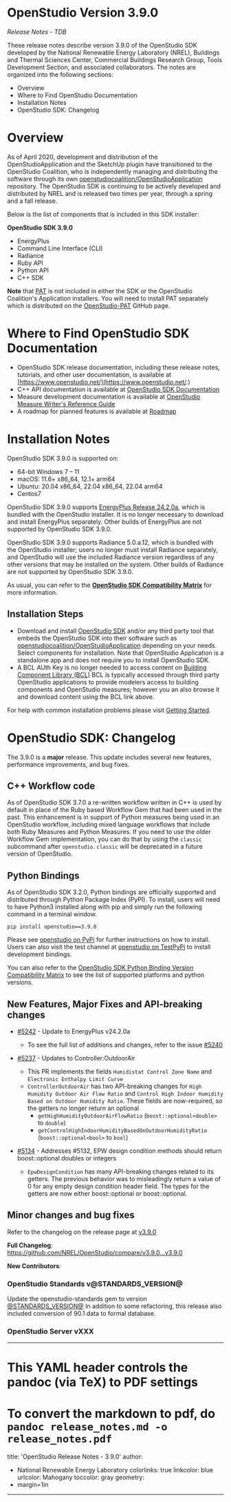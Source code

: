 # OpenStudio Version 3.9.0

_Release Notes_ -  _TDB_

These release notes describe version 3.9.0 of the OpenStudio SDK developed by the National Renewable Energy Laboratory (NREL), Buildings and Thermal Sciences Center, Commercial Buildings Research Group, Tools Development Section, and associated collaborators. The notes are organized into the following sections:

-  Overview
-  Where to Find OpenStudio Documentation
-  Installation Notes
-  OpenStudio SDK: Changelog

# Overview

As of April 2020, development and distribution of the OpenStudioApplication and the SketchUp plugin have transitioned to the OpenStudio Coalition, who is independently managing and distributing the software through its own [openstudiocoalition/OpenStudioApplication](https://github.com/openstudiocoalition/OpenStudioApplication) repository. The OpenStudio SDK is continuing to be actively developed and distributed by NREL and is released two times per year, through a spring and a fall release.

Below is the list of components that is included in this SDK installer:

__**OpenStudio SDK 3.9.0**__
- EnergyPlus
- Command Line Interface (CLI)
- Radiance
- Ruby API
- Python API
- C++ SDK

**Note** that [PAT](https://github.com/NREL/OpenStudio-PAT) is not included in either the SDK or the OpenStudio Coalition's Application installers. You will need to install PAT separately which is distributed on the [OpenStudio-PAT](https://github.com/NREL/OpenStudio-PAT) GitHub page.

# Where to Find OpenStudio SDK Documentation

- OpenStudio SDK release documentation, including these release notes, tutorials, and other user documentation, is available at [https://www.openstudio.net/](https://www.openstudio.net/.)
- C++ API documentation is available at [OpenStudio SDK Documentation](https://openstudio-sdk-documentation.s3.amazonaws.com/index.html)
- Measure development documentation is available at [OpenStudio Measure Writer's Reference Guide](http://nrel.github.io/OpenStudio-user-documentation/reference/measure_writing_guide/ )
- A roadmap for planned features is available at [Roadmap](http://nrel.github.io/OpenStudio-user-documentation/getting_started/roadmap/)

# Installation Notes

OpenStudio SDK 3.9.0 is supported on:

* 64-bit Windows 7 – 11
* macOS: 11.6+ x86_64, 12.1+ arm64
* Ubuntu: 20.04 x86_64, 22.04 x86_64, 22.04 arm64
* Centos7

OpenStudio SDK 3.9.0 supports [EnergyPlus Release 24.2.0a](https://github.com/NREL/EnergyPlus/releases/tag/24.2.0a), which is bundled with the OpenStudio installer. It is no longer necessary to download and install EnergyPlus separately. Other builds of EnergyPlus are not supported by OpenStudio SDK 3.9.0.

OpenStudio SDK 3.9.0 supports Radiance 5.0.a.12, which is bundled with the OpenStudio installer; users no longer must install Radiance separately, and OpenStudio will use the included Radiance version regardless of any other versions that may be installed on the system. Other builds of Radiance are not supported by OpenStudio SDK 3.9.0.

As usual, you can refer to the **[OpenStudio SDK Compatibility Matrix](https://github.com/NREL/OpenStudio/wiki/OpenStudio-SDK-Version-Compatibility-Matrix)** for more information.


## Installation Steps

- Download and install [OpenStudio SDK](https://github.com/NREL/openstudio) and/or any third party tool that embeds the OpenStudio SDK into their software such as [openstudiocoalition/OpenStudioApplication](https://github.com/openstudiocoalition/OpenStudioApplication) depending on your needs. Select components for installation. Note that OpenStudio Application is a standalone app and does not require you to install OpenStudio SDK.
- A BCL AUth Key is no longer needed to access content on [Building Component Library (BCL)](https://bcl.nrel.gov) BCL is typically accessed through third party OpenStudio applications to provide modelers access to building components and OpenStudio measures; however you an also browse it and download content using the BCL link above.

For help with common installation problems please visit [Getting Started](http://nrel.github.io/OpenStudio-user-documentation/getting_started/getting_started/).

# OpenStudio SDK: Changelog

The 3.9.0 is a **major** release. This update includes several new features, performance improvements, and bug fixes.

## C++ Workflow code

As of OpenStudio SDK 3.7.0 a re-written workflow written in C++ is used by default in place of the Ruby based Workflow Gem that had been used in the past. This enhancement is in support of Python measures being used in an OpenStudio workflow, including mixed language workflows that include both Ruby Measures and Python Measures. If you need to use the older Workflow Gem implementation, you can do that by using the `classic` subcommand after `openstudio`. `classic` will be deprecated in a future version of OpenStudio.

## Python Bindings

As of OpenStudio SDK 3.2.0, Python bindings are officially supported and distributed through Python Package Index (PyPI). To install, users will need to have Python3 installed along with pip and simply run the following command in a terminal window.

`pip install openstudio==3.9.0`

Please see [openstudio on PyPi](https://pypi.org/project/openstudio/) for further instructions on how to install. Users can also visit the test channel at [openstudio on TestPyPi](https://test.pypi.org/project/openstudio/) to install development bindings.

You can also refer to the [OpenStudio SDK Python Binding Version Compatibility Matrix](https://github.com/NREL/OpenStudio/wiki/OpenStudio-SDK-Python-Binding-Version-Compatibility-Matrix) to see the list of supported platforms and python versions.

## New Features, Major Fixes and API-breaking changes

* [#5242](https://github.com/NREL/OpenStudio/pull/5242) - Update to EnergyPlus v24.2.0a
    * To see the full list of additions and changes, refer to the issue [#5240](https://github.com/NREL/OpenStudio/issues/5240)

* [#5237](https://github.com/NREL/OpenStudio/pull/5237) - Updates to Controller:OutdoorAir
    * This PR implements the fields `Humidistat Control Zone Name` and `Electronic Enthalpy Limit Curve`
    * `ControllerOutdoorAir` has two API-breaking changes for `High Humidity Outdoor Air Flow Ratio` and `Control High Indoor Humidity Based on Outdoor Humidity Ratio`. These fields are now-required, so the getters no longer return an optional
        * `getHighHumidityOutdoorAirFlowRatio` (`boost::optional<double>` to `double`)
        * `getControlHighIndoorHumidityBasedOnOutdoorHumidityRatio` (`boost::optional<bool>` to `bool`)

* [#5134](https://github.com/NREL/OpenStudio/pull/5134) - Addresses #5132, EPW design condition methods should return boost::optional doubles or integers
    * `EpwDesignCondition` has many API-breaking changes related to its getters. The previous behavior was to misleadingly return a value of 0 for any empty design condition header field. The types for the getters are now either boost::optional<double> or boost::optional<int>.

## Minor changes and bug fixes

Refer to the changelog on the release page at [v3.9.0](https://github.com/NREL/OpenStudio/releases/v3.9.0)

**Full Changelog**: https://github.com/NREL/OpenStudio/compare/v3.9.0...v3.9.0

**New Contributors**:

### OpenStudio Standards v@STANDARDS_VERSION@

Update the openstudio-standards gem to version [@STANDARDS_VERSION@](https://github.com/NREL/openstudio-standards/releases/tag/v@STANDARDS_VERSION@)
In addition to some refactoring, this release also included conversion of 90.1 data to formal database.


### OpenStudio Server vXXX




---
# This YAML header controls the pandoc (via TeX) to PDF settings
# To convert the markdown to pdf, do `pandoc release_notes.md -o release_notes.pdf`
title:  'OpenStudio Release Notes - 3.9.0'
author:
- National Renewable Energy Laboratory
colorlinks: true
linkcolor: blue
urlcolor: Mahogany
toccolor: gray
geometry:
- margin=1in
---

